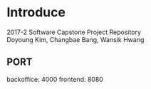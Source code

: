 # Introduce
2017-2 Software Capstone Project Repository \
Doyoung Kim, Changbae Bang, Wansik Hwang

## PORT
backoffice: 4000
frontend: 8080
